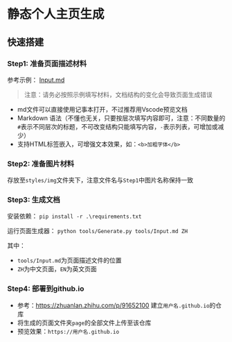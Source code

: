 # 静态个人主页生成
## 快速搭建
### Step1: 准备页面描述材料
参考示例： [Input.md](tools/Input.md)
> 注意：请务必按照示例填写材料，文档结构的变化会导致页面生成错误
- md文件可以直接使用记事本打开，不过推荐用Vscode预览文档
- Markdown 语法（不懂也无关，只要按层次填写内容即可，注意：不同数量的`#`表示不同层次的标题，不可改变结构只能填写内容，`-`表示列表，可增加或减少）
- 支持HTML标签嵌入，可增强文本效果，如：`<b>加粗字体</b>`

### Step2: 准备图片材料
存放至`styles/img`文件夹下，注意文件名与`Step1`中图片名称保持一致

### Step3: 生成文档
安装依赖：
`pip install -r .\requirements.txt`

运行页面生成器：
`python tools/Generate.py tools/Input.md ZH`

其中：
- `tools/Input.md`为页面描述文件的位置
- `ZH`为中文页面，`EN`为英文页面

### Step4: 部署到github.io
- 参考：https://zhuanlan.zhihu.com/p/91652100 建立`用户名.github.io`的仓库
- 将生成的页面文件夹`page`的全部文件上传至该仓库
- 预览效果：`https://用户名.github.io`